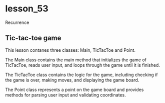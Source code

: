 # lesson_53
Recurrence

## Tic-tac-toe game
This lesson contanes three classes:
Main, TicTacToe and Point.

The Main class contains the main method that initializes the game of TicTacToe,
reads user input, and loops through the game until it is finished.

The TicTacToe class contains the logic for the game, including
checking if the game is over, making moves, and displaying the game board.

The Point class represents a point on the game board and provides
methods for parsing user input and validating coordinates.
